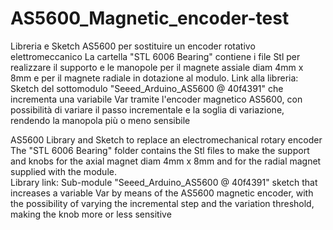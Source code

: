 # AS5600_Magnetic_encoder-test

Libreria e Sketch AS5600 per sostituire un encoder rotativo elettromeccanico 
La cartella "STL 6006 Bearing" contiene i file Stl per realizzare il supporto e le manopole per il magnete assiale diam 4mm x 8mm e per il magnete radiale in dotazione al modulo.
Link alla libreria: Sketch del sottomodulo "Seeed_Arduino_AS5600 @ 40f4391" che incrementa una variabile Var tramite l'encoder magnetico AS5600, con possibilità di variare il passo incrementale e la soglia di variazione, rendendo la manopola più o meno sensibile

AS5600 Library and Sketch to replace an electromechanical rotary encoder
The "STL 6006 Bearing" folder contains the Stl files to make the support and knobs for the axial magnet diam 4mm x 8mm and for the radial magnet supplied with the module.  
Library link: Sub-module "Seeed_Arduino_AS5600 @ 40f4391" 
sketch that increases a variable Var by means of the AS5600 magnetic encoder, with the possibility of varying the incremental step and the variation threshold, making the knob more or less sensitive
